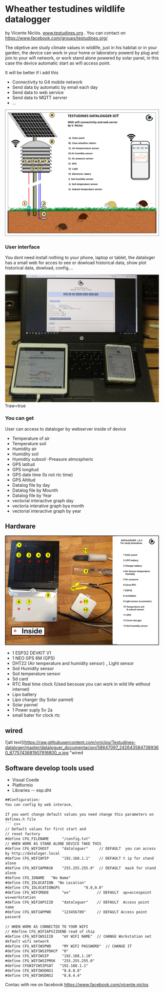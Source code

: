 # Wheather testudines wildlife datalogger
by Vicente Niclós. www.testudines.org
. You can contact on https://www.facebook.com/groups/testudines.org/

The objetive are study climate values in wildlife, just in his habitat or in your garden, the device can work in your home or laboratory powerd by plug and join to your wifi network, or work stand alone powered by solar panel, in this case the device automatic start as wifi access point. 

It will be better if i add this

- Connectivity to G4 mobile network 
- Send data by automatic by email each day
- Send data to web service
- Send data to MQTT servrer
- ...

![alt text](https://raw.githubusercontent.com/vniclos/Testudines-dataloger/8bc2f788723243d80b19a31c17c0ea811379fe02/dataloguer_documentacion/introducction%20datalogger%20idea.svg "dataloger tortoise wildlife" )

### User interface
You dont need install nothing to your phone, laptop or tablet, the dataloger has a small web for  acces to see or dowload historical data, show plot historical data, dowload, config....


![alt text](https://github.com/vniclos/Testudines-dataloger/blob/master/dataloguer_documentacion/IMG_0281.JPG "dataloger access" )
?raw=true

### You can get 
 User can access to dataloger by  webserver inside of device 
- Temperature of air
- Temperature soil
- Humidity air
- Humidity soil
- Humidity subsoil
-Preasure atmospheric
- GPS latitud
- GPS longitud
- GPS date time (Is not rtc time)
- GPS Altitud
- Datalog file by day
- Datalog file by Mounth
- Datalog file by Year
- vectorial interactive graph day
- vectoria interative graph bya month
- vectorial interactive graph by year
##
## Hardware
![alt text](https://raw.githubusercontent.com/vniclos/Testudines-dataloger/master/dataloguer_documentacion/61101117_2476235922409352_275601527328997376_o.jpg "dataloger hardware" )
- 1 ESP32 DEVKIT V1
- 1 NEO GPS 6M  (GPS)
- DHT22 (Air temperature and humidity sensor)
_ Light sensor
- Soil Humidity sensor
- Soil temperature sensor
- Sd card
- RTC Real time clock (Used becouse you can work in wild life without internet)
- Lipo battery
- Lipo charger (by Solar pannel)
- Solar pannel
- 1 Power suply 5v 2a
- small bater for clock rtc

## wired

![alt text](https://raw.githubusercontent.com/vniclos/Testudines-dataloger/master/dataloguer_documentacion/58647097_2426435847389360_8775743681907916800_o.jpg "wired 
## Software develop tools used
- Visual Coede
- Platformio
- Libraries
-- esp.dht


```
##Configuration:
You can config by web interace, 

If you want change default values you need change this parameters on defines.h file
``` c++
// Default values for first start and
// reset factory
#define CFG_FILENAME      "/config.txt"
// WHEN WORK AS STAND ALONE DEVICE TAKE THIS 
#define CFG_WIFIHOST      "dataloguer"     // DEFAULT  you can access by http://dataloger.local
#define CFG_WIFIAPIP      "192.168.1.1"    // DEFAULT t ip for stand alone
#define CFG_WIFIAPMASK    "255.255.255.0"  // DEFAULT  mask for stand alone
#define CFG_IDNAME   "No Name"
#define CFG_IDLOCATION  "No Location"
#define CFG_IDLOCATIONGPS           "0.0,0.0"
#define CFG_WIFIMODE      "ws"            // DEFAULT  ap=accespoint  ws=workstation
#define CFG_WIFIAPSIID    "dataloguer"    // DEFAULT  Access point name
#define CFG_WIFIAPPWD     "123456789"     // DEFAULT Access point passord

// WHEN WORK AS CONNECTED TO YOUR WIFI
// #define CFG_WIFIAPSIIDEND read of chip
#define CFG_WIFIWSSIID    "mY WIFI NAME"  // CHANGE Workstation net default wifi network
#define CFG_WIFIWSPWD     "MY WIFI PASSWORD"  // CHANGE IT
#define CFG_WIFIWSIPDHCP  "0"
#define CFG_WIFIWSIP      "192.168.1.10"
#define CFG_WIFIWSIPMSK   "255.255.255.0"
#define CFGWIFIWSIPGAT   "192.168.1.1"
#define CFG_WIFIWSDNS1    "8.8.8.8"
#define CFG_WIFIWSDNS2    "8.8.4.4"

```

Contac with me on facebook 
https://www.facebook.com/vicente.niclos
